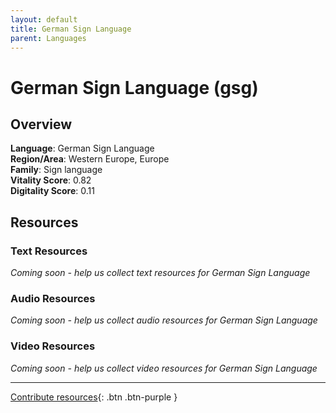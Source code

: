 ```yaml
---
layout: default
title: German Sign Language
parent: Languages
---
```


# German Sign Language (gsg)

## Overview

**Language**: German Sign Language  
**Region/Area**: Western Europe, Europe  
**Family**: Sign language  
**Vitality Score**: 0.82  
**Digitality Score**: 0.11  

## Resources

### Text Resources
*Coming soon - help us collect text resources for German Sign Language*

### Audio Resources
*Coming soon - help us collect audio resources for German Sign Language*

### Video Resources
*Coming soon - help us collect video resources for German Sign Language*

---

[Contribute resources](https://fairtrain.github.io/){: .btn .btn-purple }
